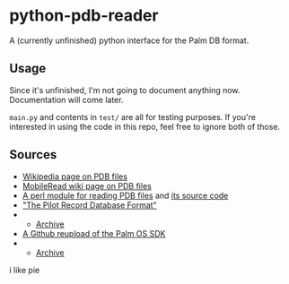 # python-pdb-reader
A (currently unfinished) python interface for the Palm DB format.

## Usage
Since it's unfinished, I'm not going to document anything now. Documentation will come later.

`main.py` and contents in `test/` are all for testing purposes. 
If you're interested in using the code in this repo, feel free to ignore both of those.

## Sources
- [Wikipedia page on PDB files](https://en.wikipedia.org/wiki/PDB_(Palm_OS))
- [MobileRead wiki page on PDB files](https://wiki.mobileread.com/wiki/PDB)
- [A perl module for reading PDB files](https://metacpan.org/release/CJM/Palm-PDB-1.400/view/lib/Palm/PDB.pm) and [its source code](https://metacpan.org/dist/Palm-PDB/source/lib/Palm/PDB.pm)
- ["The Pilot Record Database Format"](http://membres.lycos.fr/microfirst/palm/pdb.html) 
- - [Archive](https://web.archive.org/web/20090315213538/http://membres.lycos.fr/microfirst/palm/pdb.html)
- [A Github reupload of the Palm OS SDK](https://github.com/jichu4n/palm-os-sdk/tree/master/sdk-5r4) 
- - [Archive](https://archive.org/details/palm-os-sdk)

i like pie
